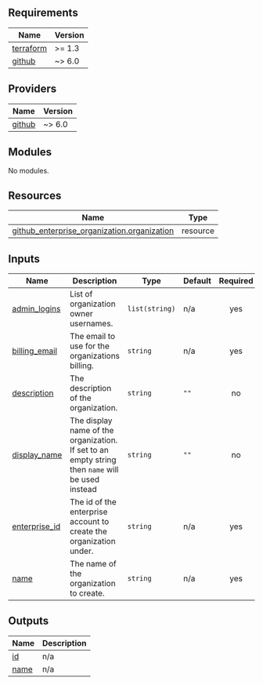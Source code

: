 ## Requirements

| Name | Version |
|------|---------|
| <a name="requirement_terraform"></a> [terraform](#requirement\_terraform) | >= 1.3 |
| <a name="requirement_github"></a> [github](#requirement\_github) | ~> 6.0 |

## Providers

| Name | Version |
|------|---------|
| <a name="provider_github"></a> [github](#provider\_github) | ~> 6.0 |

## Modules

No modules.

## Resources

| Name | Type |
|------|------|
| [github_enterprise_organization.organization](https://registry.terraform.io/providers/integrations/github/latest/docs/resources/enterprise_organization) | resource |

## Inputs

| Name | Description | Type | Default | Required |
|------|-------------|------|---------|:--------:|
| <a name="input_admin_logins"></a> [admin\_logins](#input\_admin\_logins) | List of organization owner usernames. | `list(string)` | n/a | yes |
| <a name="input_billing_email"></a> [billing\_email](#input\_billing\_email) | The email to use for the organizations billing. | `string` | n/a | yes |
| <a name="input_description"></a> [description](#input\_description) | The description of the organization. | `string` | `""` | no |
| <a name="input_display_name"></a> [display\_name](#input\_display\_name) | The display name of the organization. If set to an empty string then `name` will be used instead | `string` | `""` | no |
| <a name="input_enterprise_id"></a> [enterprise\_id](#input\_enterprise\_id) | The id of the enterprise account to create the organization under. | `string` | n/a | yes |
| <a name="input_name"></a> [name](#input\_name) | The name of the organization to create. | `string` | n/a | yes |

## Outputs

| Name | Description |
|------|-------------|
| <a name="output_id"></a> [id](#output\_id) | n/a |
| <a name="output_name"></a> [name](#output\_name) | n/a |
